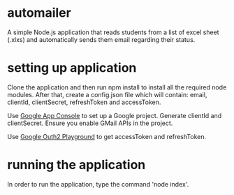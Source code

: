 # automailer
A simple Node.js application that reads students from a list of excel sheet (.xlxs) and automatically sends them email regarding their status.

# setting up application

Clone the application and then run npm install to install all the required node modules. After that, create a config.json file which will contain: email, clientId, clientSecret, refreshToken and accessToken.

Use [Google App Console](https://support.google.com/googleapi/answer/6158862?hl=en) to set up a Google project. Generate clientId and clientSecret. Ensure you enable GMail APIs in the project.

Use [Google Outh2 Playground](https://developers.google.com/oauthplayground/) to get accessToken and refreshToken.

# running the application

In order to run the application, type the command 'node index'.

